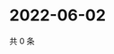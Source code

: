 # 2022-06-02

共 0 条

<!-- BEGIN WEIBO -->
<!-- 最后更新时间 Thu Jun 02 2022 22:18:59 GMT+0800 (China Standard Time) -->

<!-- END WEIBO -->
